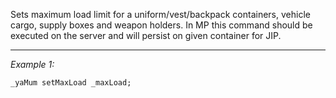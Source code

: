 Sets maximum load limit for a uniform/vest/backpack containers, vehicle cargo, supply boxes and weapon holders. In MP this command should be executed on the server and will persist on given container for JIP.


---
*Example 1:*
```sqf
_yaMum setMaxLoad _maxLoad;
```